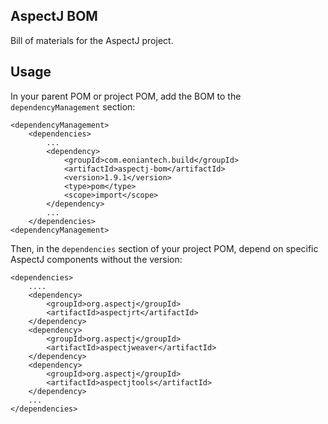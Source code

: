 ## AspectJ BOM
Bill of materials for the AspectJ project.


## Usage
In your parent POM or project POM, add the BOM to the `dependencyManagement` section:
```
<dependencyManagement>
    <dependencies>
        ...
        <dependency>
            <groupId>com.eoniantech.build</groupId>
            <artifactId>aspectj-bom</artifactId>
            <version>1.9.1</version>
            <type>pom</type>
            <scope>import</scope>
        </dependency>
        ...
    </dependencies> 
<dependencyManagement>
```

Then, in the `dependencies` section of your project POM, depend on specific AspectJ components without the version:

```
<dependencies>
    ....
    <dependency>
        <groupId>org.aspectj</groupId>
        <artifactId>aspectjrt</artifactId>
    </dependency>
    <dependency>
        <groupId>org.aspectj</groupId>
        <artifactId>aspectjweaver</artifactId>
    </dependency>
    <dependency>
        <groupId>org.aspectj</groupId>
        <artifactId>aspectjtools</artifactId>
    </dependency>
    ...
</dependencies>   
